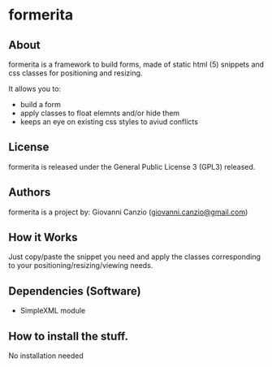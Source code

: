 # formerita

## About
formerita is a framework to build forms, made of static html (5) snippets and css classes for positioning and resizing.

It allows you to:

* build a form
* apply classes to float elemnts and/or hide them
* keeps an eye on existing css styles to aviud conflicts

## License
formerita is released under the General Public License 3 (GPL3) released.

## Authors
formerita is a project by:
Giovanni Canzio (giovanni.canzio@gmail.com)

## How it Works
Just copy/paste the snippet you need and apply the classes corresponding to your positioning/resizing/viewing needs.



## Dependencies (Software)
* SimpleXML module


## How to install the stuff. 
No installation needed